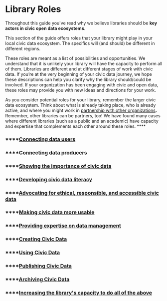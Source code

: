 # Library Roles

Throughout this guide you've read why we believe libraries should be **key actors in civic open data ecosystems**.

This section of the guide offers roles that your library might play in your local civic data ecosystem.  The specifics will \(and should\) be different in different regions.

These roles are meant as a list of possibilities and opportunities. We understand that it is unlikely your library will have the capacity to perform all of them.  Libraries are different and at different stages of work with civic data. If you’re at the very beginning of your civic data journey, we hope these descriptions can help you clarify why the library should/could be involved. If your organization has been engaging with civic and open data, these roles may provide you with new ideas and directions for your work.

As you consider potential roles for your library, remember the larger civic data ecosystem. Think about what is already taking place, who is already active, and where you might work in [partnership with other organizations](https://civic-switchboard.gitbook.io/guide/engaging/finding-a-data-intermediary-partne)**.** Remember, other libraries can be partners, too! We have found many cases where different libraries \(such as a public and an academic\) have capacity and expertise that complements each other around these roles.   ****

### \*\*\*\*[**Connecting**](connecting-data-users.md)[ **data users**](connecting-data-users.md)

### \*\*\*\*[**Connecting data producers** ](connecting-data-producers.md)

### \*\*\*\*[**Showing the importance of civic data** ](showing-importance-civic-data.md)

### \*\*\*\*[**Developing civic data literacy**](developing-civic-data-literacy.md)

### \*\*\*\*[**Advocating for ethical, responsible, and accessible civic data** ](advocating.md)

### \*\*\*\*[**Making civic data more usable** ](making-civic-data-more-usable.md)

### \*\*\*\*[**Providing expertise on data management** ](providing-expertise-on-civic-data.md)

### \*\*\*\*[**Creating Civic Data** ](creating-civic-data.md)

### \*\*\*\*[**Using Civic Data** ](using-civic-data.md)

### \*\*\*\*[**Publishing Civic Data** ](publishing-civic-data.md)

### \*\*\*\*[**Archiving Civic Data** ](archiving-civic-data.md)

### \*\*\*\*[**Increasing the library's capacity to do all of the above** ](increasing-the-librarys-capacity.md) 

